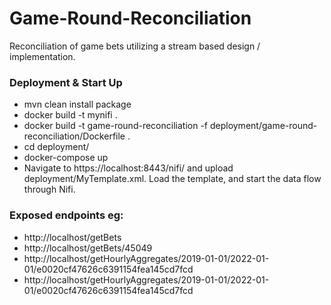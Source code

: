 # Game-Round-Reconciliation
Reconciliation of game bets utilizing a stream based design / implementation.

### Deployment & Start Up
- mvn clean install package
- docker build -t mynifi .
- docker build -t game-round-reconciliation -f deployment/game-round-reconciliation/Dockerfile .
- cd deployment/
- docker-compose up
- Navigate to https://localhost:8443/nifi/ and upload deployment/MyTemplate.xml. Load the template, and start the data flow through Nifi.


### Exposed endpoints eg:
  - http://localhost/getBets
  - http://localhost/getBets/45049
  - http://localhost/getHourlyAggregates/2019-01-01/2022-01-01/e0020cf47626c6391154fea145cd7fcd
  - http://localhost/getHourlyAggregates/2019-01-01/2022-01-01/e0020cf47626c6391154fea145cd7fcd
